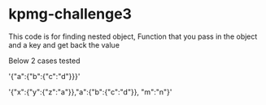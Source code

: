 # kpmg-challenge3

This code is for finding nested object, Function that you pass in the object and a key and get back the value

Below 2 cases tested 

'{"a":{"b":{"c":"d"}}}'

'{"x":{"y":{"z":"a"}},"a":{"b":{"c":"d"}}, "m":"n"}'


